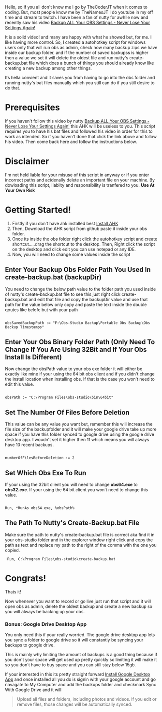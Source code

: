 Hello, so if you all don't know me I go by TheCoderJT when it comes to coding. But, most people know me by TheNamesJT I do youtube in my off time and stream to twitch. I have been a fan of nutty for awhile now
and recently saw his video [Backup ALL Your OBS Settings - Never Lose Your Settings Again!](https://youtu.be/imPH4YzBaZg)

It is a solid video! and many are happy with what he showed but, for me. I like having more control. So, I created a autohotkey script for windows users only that will run obs as admin, check how many backup zips we have inside our backup folder, and if the number of saved backupss is higher then a value we set it will delete the oldest file and run nutty's create-backup.bat file which does a bunch of things you should already know like creating a new backup among other things.

Its hella convient and it saves you from having to go into the obs folder and running nutty's bat files manually which you still can do if you still desire to do that.

# Prerequisites

If you haven't follow this video by nutty [Backup ALL Your OBS Settings - Never Lose Your Settings Again!](https://youtu.be/imPH4YzBaZg) this AHK will be useless to you. This script requires you to have his bat files and followed his video in order for this to work as intended. So if you haven't done that click the link above and follow his video. Then come back here and follow the instructions below.

# Disclaimer

I'm not held liable for your misuse of this script in anyway or if you enter incorrect paths and acidenally delete an important file on your machine. By dowloading this script, liablity and responsibility is tranfered to you. **Use At Your Own Risk**

# Getting Started!

1. Firstly if you don't have ahk installed best [Install AHK](https://www.autohotkey.com/)
2. Then, Download the AHK script from github paste it inside your obs folder.
3. Once its inside the obs folder right click the autohotkey script and create shortcut.....drag the shortcut to the desktop. Then, Right click the script on the desktop and click edit you can use notepad or any IDE.
4. Now, you will need to change some values inside the script

## Enter Your Backup Obs Folder Path You Used In create-backup.bat (backupDir)

You need to change the below path value to the folder path you used inside of nutty's create-backup.bat file to see this just right click create-backup.bat and edit that file and copy the backupDir value and use that path for the value below only copy and paste the text inside the double qoutes like belofe but with your path

<code>
obsSavedBackupPath := "F:\Obs-Studio Backup\Portable Obs Backup\Obs Backup Timestamps"
</code>

## Enter Your Obs Binary Folder Path (Only Need To Change If You Are Using 32Bit and If Your Obs Install Is Different)

Now change the obsPath value to your obs exe folder it will either be exactly like mine if your using the 64 bit obs client and if you didn't change the install location when installing obs. If that is the case you won't need to edit this value.

<code>
obsPath := "C:\Program Files\obs-studio\bin\64bit"
</code>

## Set The Number Of Files Before Deletion

This value can be any value you want but, remember this will increase the file size of the backupfolder and it will make your google drive take up more space if you have this folder synced to google drive using the google drive desktop app. I woudn't set it higher then 11 which means you will always have 10 recent backups.

<code>
numberOfFilesBeforeDeletion := 2
</code>

## Set Which Obs Exe To Run

If your using the 32bit client you will need to change **obs64.exe** to **obs32.exe**. If your using the 64 bit client you won't need to change this value.

<code>
Run, *RunAs obs64.exe, %obsPath% 
</code>

## The Path To Nutty's Create-Backup.bat File

Make sure the path to nutty's create-backup.bat file is correct aka find it in your obs-studio folder and in the explorer window right click and copy the path as text and replace my path to the right of the comma with the one you copied.

<code> Run, C:\Program Files\obs-studio\create-backup.bat</code>

# Congrats!

Thats it!

Now whenever you want to record or go live just run that script and it will open obs as admin, delete the oldest backup and create a new backup so you will always be backing up your obs.

### Bonus: Google Drive Desktop App

You only need this if your really worried. The google drive desktop app lets you sync a folder to google drive so it will constantly be syncing your backups to google drive.

This is mainly why limiting the amount of backups is a good thing because if you don't your space will get used up pretty quickly so limiting it will make it so you don't have to buy space and you can still stay below 15gb.

If your interested in this its pretty straight forward [Install Google Desktop App](https://www.google.com/intl/en_ca/drive/download/) and once installed all you do is signin with your google account and go navagate to My Computer and add the backups folder and checkmark Sync With Google Drive and it will

> Upload all files and folders, including photos and videos. If you edit or remove files, those changes will be automatically synced.
